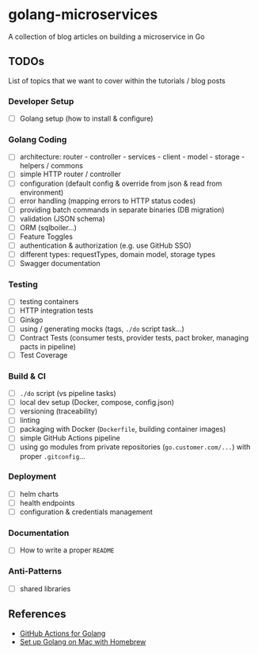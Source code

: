 # golang-microservices

A collection of blog articles on building a microservice in Go

## TODOs

List of topics that we want to cover within the tutorials / blog posts

### Developer Setup

- [ ] Golang setup (how to install & configure)

### Golang Coding

- [ ] architecture: router - controller - services - client - model - storage - helpers / commons
- [ ] simple HTTP router / controller
- [ ] configuration (default config & override from json & read from environment)
- [ ] error handling (mapping errors to HTTP status codes)
- [ ] providing batch commands in separate binaries (DB migration)
- [ ] validation (JSON schema)
- [ ] ORM (sqlboiler...)
- [ ] Feature Toggles
- [ ] authentication & authorization (e.g. use GitHub SSO)
- [ ] different types: requestTypes, domain model, storage types
- [ ] Swagger documentation

### Testing

- [ ] testing containers
- [ ] HTTP integration tests
- [ ] Ginkgo
- [ ] using / generating mocks (tags, `./do` script task...)
- [ ] Contract Tests (consumer tests, provider tests, pact broker, managing pacts in pipeline)
- [ ] Test Coverage

### Build & CI

- [ ] `./do` script (vs pipeline tasks)
- [ ] local dev setup (Docker, compose, config.json)
- [ ] versioning (traceability)
- [ ] linting
- [ ] packaging with Docker (`Dockerfile`, building container images)
- [ ] simple GitHub Actions pipeline
- [ ] using go modules from private repositories (`go.customer.com/...`) with proper `.gitconfig`...

### Deployment

- [ ] helm charts
- [ ] health endpoints
- [ ] configuration & credentials management

### Documentation

- [ ] How to write a proper `README`

### Anti-Patterns

- [ ] shared libraries

## References

* [GitHub Actions for Golang](https://github.com/mvdan/github-actions-golang)
* [Set up Golang on Mac with Homebrew](https://jimkang.medium.com/install-go-on-mac-with-homebrew-5fa421fc55f5)
